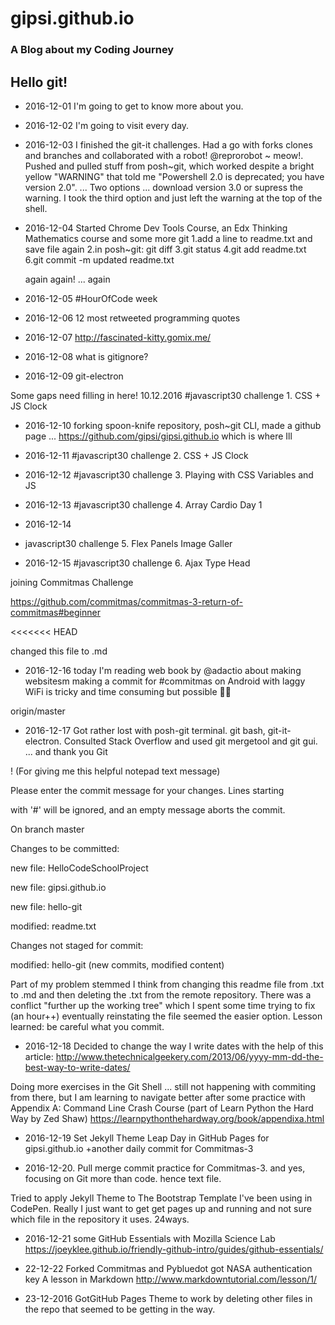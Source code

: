 # gipsi.github.io

### A Blog about my Coding Journey

## Hello git!

* 2016-12-01  I'm going to get to know more about you.

* 2016-12-02  I'm going to visit every day.

* 2016-12-03 I finished the git-it challenges.  Had a go with forks clones and branches and collaborated with a robot!
@reprorobot ~ meow!.  Pushed and pulled stuff from posh~git, which worked despite a bright yellow "WARNING" that told me
"Powershell 2.0 is deprecated; you have version 2.0". ... Two options ... download version 3.0 or supress the warning.  I took the third option and just left the warning at the top of the shell.

* 2016-12-04 Started Chrome Dev Tools Course, an Edx Thinking Mathematics course and some more git
   1.add a line to readme.txt and save file again
   2.in posh~git: git diff
   3.git status
   4.git add readme.txt
   6.git commit -m updated readme.txt

   again again! ... again
   
* 2016-12-05 #HourOfCode week

* 2016-12-06 12 most retweeted programming quotes

* 2016-12-07 http://fascinated-kitty.gomix.me/

* 2016-12-08 what is gitignore?

* 2016-12-09 git-electron

Some gaps need filling in here! 10.12.2016 #javascript30 challenge 1. CSS + JS Clock

* 2016-12-10 forking spoon-knife repository, posh~git CLI, made a github page ... https://github.com/gipsi/gipsi.github.io which is where Ill

* 2016-12-11 #javascript30 challenge 2. CSS + JS Clock

* 2016-12-12 #javascript30 challenge 3. Playing with CSS Variables and JS

* 2016-12-13 #javascript30 challenge 4. Array Cardio Day 1

* 2016-12-14

* javascript30 challenge 5. Flex Panels Image Galler

* 2016-12-15 #javascript30 challenge 6. Ajax Type Head

joining Commitmas Challenge

https://github.com/commitmas/commitmas-3-return-of-commitmas#beginner

<<<<<<< HEAD

changed this file to .md

* 2016-12-16 today I'm reading web book by @adactio about making websitesm   making a commit for #commitmas on Android with laggy WiFi is tricky and time consuming but possible :ok_woman:

origin/master


* 2016-12-17 Got rather lost with posh-git terminal. git bash, git-it-electron. Consulted Stack Overflow and used git mergetool and git gui. ... and thank you Git

! (For giving me this helpful notepad text message)

Please enter the commit message for your changes. Lines starting

with '#' will be ignored, and an empty message aborts the commit.

On branch master

Changes to be committed:

new file: HelloCodeSchoolProject

new file: gipsi.github.io

new file: hello-git

modified: readme.txt

Changes not staged for commit:

modified: hello-git (new commits, modified content)

Part of my problem stemmed I think from changing this readme file from .txt to .md and then deleting the .txt from the remote repository. There was a conflict "further up the working tree" which I spent some time trying to fix (an hour++) eventually reinstating the file seemed the easier option. Lesson learned: be careful what you commit.

*  2016-12-18 Decided to change the way I write dates with the help of this article: http://www.thetechnicalgeekery.com/2013/06/yyyy-mm-dd-the-best-way-to-write-dates/


Doing more exercises in the Git Shell ... still not happening with commiting from there, but I am learning to navigate better after some practice with Appendix A: Command Line Crash Course (part of Learn Python the Hard Way by Zed Shaw) https://learnpythonthehardway.org/book/appendixa.html


*  2016-12-19 Set Jekyll Theme Leap Day in GitHub Pages for gipsi.github.io
+another daily commit for Commitmas-3


* 2016-12-20. Pull merge commit practice for Commitmas-3. and yes,  focusing on Git more than code. hence text file. 

Tried to apply Jekyll Theme to The Bootstrap Template I've been using in CodePen. Really I just want to get get pages up and running and not sure which file in the repository it uses.
24ways.

* 2016-12-21 some GitHub Essentials with Mozilla Science Lab https://joeyklee.github.io/friendly-github-intro/guides/github-essentials/
 
 
* 22-12-22 Forked Commitmas and Pybluedot got NASA authentication key
A lesson in Markdown http://www.markdowntutorial.com/lesson/1/

* 23-12-2016 GotGitHub Pages Theme to work by deleting other files in the repo that seemed to be getting in the way.






